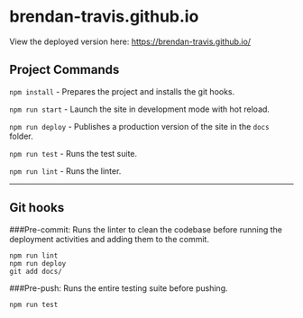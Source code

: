 # brendan-travis.github.io

View the deployed version here: https://brendan-travis.github.io/

## Project Commands

`npm install` - Prepares the project and installs the git hooks.

`npm run start` - Launch the site in development mode with hot reload.

`npm run deploy` - Publishes a production version of the site in the `docs` folder.

`npm run test` - Runs the test suite.

`npm run lint` - Runs the linter.

---

## Git hooks

###Pre-commit:
Runs the linter to clean the codebase before running the deployment activities and adding them to the commit.
```
npm run lint
npm run deploy
git add docs/
```

###Pre-push:
Runs the entire testing suite before pushing.
```
npm run test
```
